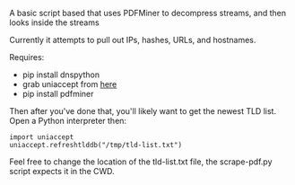 A basic script based that uses PDFMiner to decompress streams, and then looks inside the streams

Currently it attempts to pull out IPs, hashes, URLs, and hostnames.

Requires:

* pip install dnspython
* grab uniaccept from <a href="https://github.com/icann/uniaccept-python">here</a>
* pip install pdfminer


Then after you've done that, you'll likely want to get the newest TLD list.<br/>
Open a Python interpreter then:<br/>

```
import uniaccept
uniaccept.refreshtlddb("/tmp/tld-list.txt")
```
Feel free to change the location of the tld-list.txt file, the scrape-pdf.py script expects it in the CWD.


